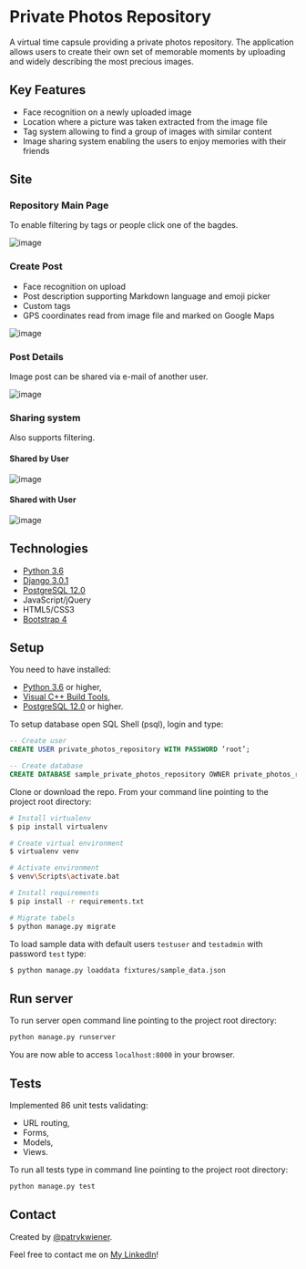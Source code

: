 # Private Photos Repository
A virtual time capsule providing a private photos repository. The application allows users to create their own set of memorable moments by uploading and widely describing the most precious images.

## Key Features
* Face recognition on a newly uploaded image
* Location where a picture was taken extracted from the image file
* Tag system allowing to find a group of images with similar content
* Image sharing system enabling the users to enjoy memories with their friends

## Site
### Repository Main Page
To enable filtering by tags or people click one of the bagdes.

![image](https://user-images.githubusercontent.com/22658583/72931381-064ab180-3d5e-11ea-85c3-14593999179e.png)

### Create Post
* Face recognition on upload
* Post description supporting Markdown language and emoji picker
* Custom tags
* GPS coordinates read from image file and marked on Google Maps

![image](https://user-images.githubusercontent.com/22658583/72933827-d0f49280-3d62-11ea-9785-67a4ef3f2b72.png)

### Post Details
Image post can be shared via e-mail of another user.

![image](https://user-images.githubusercontent.com/22658583/72933663-74917300-3d62-11ea-9920-82b948f5ea07.png)

### Sharing system
Also supports filtering.

#### Shared by User

![image](https://user-images.githubusercontent.com/22658583/72934795-90961400-3d64-11ea-8e5f-fe599d3647ff.png)

#### Shared with User

![image](https://user-images.githubusercontent.com/22658583/72934719-6d6b6480-3d64-11ea-853a-c75781f24b4d.png)

## Technologies
* [Python 3.6](https://www.python.org/downloads/)
* [Django 3.0.1](https://www.djangoproject.com/)
* [PostgreSQL 12.0](https://www.postgresql.org/)
* JavaScript/jQuery
* HTML5/CSS3
* [Bootstrap 4](https://getbootstrap.com/)

## Setup
You need to have installed:
* [Python 3.6](https://www.python.org/downloads/) or higher,
* [Visual C++ Build Tools](https://visualstudio.microsoft.com/downloads/),
* [PostgreSQL 12.0](https://www.postgresql.org/) or higher.

To setup database open SQL Shell (psql), login and type:

```sql
-- Create user
CREATE USER private_photos_repository WITH PASSWORD ’root’;

-- Create database
CREATE DATABASE sample_private_photos_repository OWNER private_photos_repository;
```

Clone or download the repo. From your command line pointing to the project root directory:

```bash
# Install virtualenv
$ pip install virtualenv

# Create virtual environment
$ virtualenv venv

# Activate environment
$ venv\Scripts\activate.bat

# Install requirements
$ pip install -r requirements.txt

# Migrate tabels
$ python manage.py migrate
```

To load sample data with default users `testuser` and `testadmin` with password `test` type:
```bash
$ python manage.py loaddata fixtures/sample_data.json
```

## Run server

To run server open command line pointing to the project root directory:

```bash
python manage.py runserver
```

You are now able to access `localhost:8000` in your browser.


## Tests

Implemented 86 unit tests validating:
* URL routing,
* Forms,
* Models,
* Views.

To run all tests type in command line pointing to the project root directory:

```bash
python manage.py test
```
## Contact
Created by [@patrykwiener](https://github.com/patrykwiener). 

Feel free to contact me on [My LinkedIn](https://www.linkedin.com/in/patryk-wiener-439074182/)!
